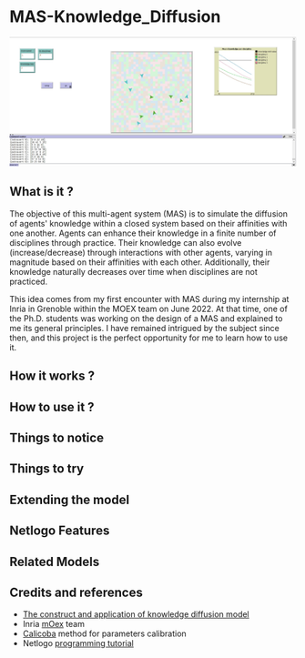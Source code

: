 # MAS-Knowledge_Diffusion

![Environnement](screenshots/Environnement_060224-03.jpg)

## What is it ?

The objective of this multi-agent system (MAS) is to simulate the diffusion of agents' knowledge within a closed system based on their affinities with one another. Agents can enhance their knowledge in a finite number of disciplines through practice. Their knowledge can also evolve (increase/decrease) through interactions with other agents, varying in magnitude based on their affinities with each other. Additionally, their knowledge naturally decreases over time when disciplines are not practiced.

This idea comes from my first encounter with MAS during my internship at Inria in Grenoble within the MOEX team on June 2022. At that time, one of the Ph.D. students was working on the design of a MAS and explained to me its general principles. I have remained intrigued by the subject since then, and this project is the perfect opportunity for me to learn how to use it.


## How it works ?

## How to use it ?

## Things to notice

## Things to try

## Extending the model

## Netlogo Features

## Related Models

## Credits and references

* [The construct and application of knowledge diffusion model](https://www.sciencedirect.com/science/article/abs/pii/S0957417403000459)<br/>
* Inria [mOex](https://moex.inria.fr/people/index.html) team<br/>
* [Calicoba](https://www.youtube.com/watch?v=jDddDHp71Ds) method for parameters calibration<br/>
* Netlogo [programming tutorial](https://ccl.northwestern.edu/netlogo/docs/programming.html)<br/>

